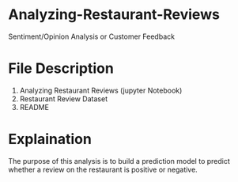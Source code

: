 # Analyzing-Restaurant-Reviews
Sentiment/Opinion Analysis or Customer Feedback

# File Description
  1. Analyzing Restaurant Reviews (jupyter Notebook)
  2. Restaurant Review Dataset
  3. README 
# Explaination 
  The purpose of this analysis is to build a prediction model to predict whether a review on the restaurant is positive or negative.
